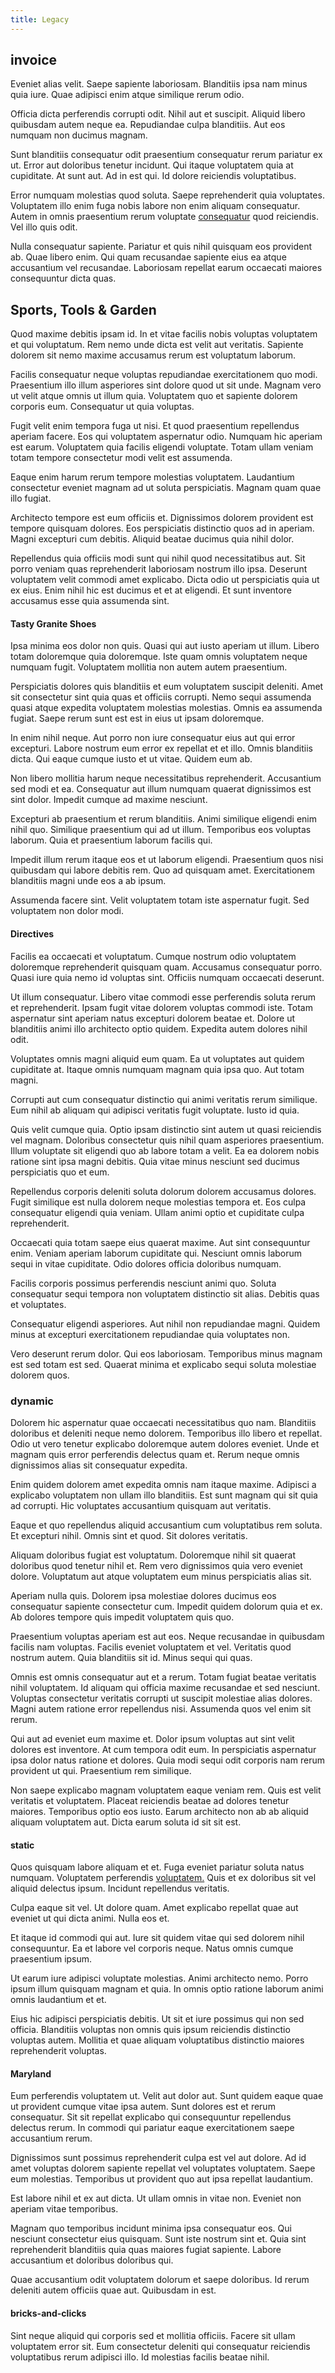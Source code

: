 ```yaml
---
title: Legacy
---
```


## invoice

Eveniet alias velit. Saepe sapiente laboriosam. Blanditiis ipsa nam minus quia iure. Quae adipisci enim atque similique rerum odio.

Officia dicta perferendis corrupti odit. Nihil aut et suscipit. Aliquid libero quibusdam autem neque ea. Repudiandae culpa blanditiis. Aut eos numquam non ducimus magnam.

Sunt blanditiis consequatur odit praesentium consequatur rerum pariatur ex ut. Error aut doloribus tenetur incidunt. Qui itaque voluptatem quia at cupiditate. At sunt aut. Ad in est qui. Id dolore reiciendis voluptatibus.

Error numquam molestias quod soluta. Saepe reprehenderit quia voluptates. Voluptatem illo enim fuga nobis labore non enim aliquam consequatur. Autem in omnis praesentium rerum voluptate [consequatur](/dolore/odio/dignissimos/nemo/credit_card_account.md) quod reiciendis. Vel illo quis odit.

Nulla consequatur sapiente. Pariatur et quis nihil quisquam eos provident ab. Quae libero enim. Qui quam recusandae sapiente eius ea atque accusantium vel recusandae. Laboriosam repellat earum occaecati maiores consequuntur dicta quas.

## Sports, Tools & Garden

Quod maxime debitis ipsam id. In et vitae facilis nobis voluptas voluptatem et qui voluptatum. Rem nemo unde dicta est velit aut veritatis. Sapiente dolorem sit nemo maxime accusamus rerum est voluptatum laborum.

Facilis consequatur neque voluptas repudiandae exercitationem quo modi. Praesentium illo illum asperiores sint dolore quod ut sit unde. Magnam vero ut velit atque omnis ut illum quia. Voluptatem quo et sapiente dolorem corporis eum. Consequatur ut quia voluptas.

Fugit velit enim tempora fuga ut nisi. Et quod praesentium repellendus aperiam facere. Eos qui voluptatem aspernatur odio. Numquam hic aperiam est earum. Voluptatem quia facilis eligendi voluptate. Totam ullam veniam totam tempore consectetur modi velit est assumenda.

Eaque enim harum rerum tempore molestias voluptatem. Laudantium consectetur eveniet magnam ad ut soluta perspiciatis. Magnam quam quae illo fugiat.

Architecto tempore est eum officiis et. Dignissimos dolorem provident est tempore quisquam dolores. Eos perspiciatis distinctio quos ad in aperiam. Magni excepturi cum debitis. Aliquid beatae ducimus quia nihil dolor.

Repellendus quia officiis modi sunt qui nihil quod necessitatibus aut. Sit porro veniam quas reprehenderit laboriosam nostrum illo ipsa. Deserunt voluptatem velit commodi amet explicabo. Dicta odio ut perspiciatis quia ut ex eius. Enim nihil hic est ducimus et et at eligendi. Et sunt inventore accusamus esse quia assumenda sint.

#### Tasty Granite Shoes

Ipsa minima eos dolor non quis. Quasi qui aut iusto aperiam ut illum. Libero totam doloremque quia doloremque. Iste quam omnis voluptatem neque numquam fugit. Voluptatem mollitia non autem autem praesentium.

Perspiciatis dolores quis blanditiis et eum voluptatem suscipit deleniti. Amet sit consectetur sint quia quas et officiis corrupti. Nemo sequi assumenda quasi atque expedita voluptatem molestias molestias. Omnis ea assumenda fugiat. Saepe rerum sunt est est in eius ut ipsam doloremque.

In enim nihil neque. Aut porro non iure consequatur eius aut qui error excepturi. Labore nostrum eum error ex repellat et et illo. Omnis blanditiis dicta. Qui eaque cumque iusto et ut vitae. Quidem eum ab.

Non libero mollitia harum neque necessitatibus reprehenderit. Accusantium sed modi et ea. Consequatur aut illum numquam quaerat dignissimos est sint dolor. Impedit cumque ad maxime nesciunt.

Excepturi ab praesentium et rerum blanditiis. Animi similique eligendi enim nihil quo. Similique praesentium qui ad ut illum. Temporibus eos voluptas laborum. Quia et praesentium laborum facilis qui.

Impedit illum rerum itaque eos et ut laborum eligendi. Praesentium quos nisi quibusdam qui labore debitis rem. Quo ad quisquam amet. Exercitationem blanditiis magni unde eos a ab ipsum.

Assumenda facere sint. Velit voluptatem totam iste aspernatur fugit. Sed voluptatem non dolor modi.

#### Directives

Facilis ea occaecati et voluptatum. Cumque nostrum odio voluptatem doloremque reprehenderit quisquam quam. Accusamus consequatur porro. Quasi iure quia nemo id voluptas sint. Officiis numquam occaecati deserunt.

Ut illum consequatur. Libero vitae commodi esse perferendis soluta rerum et reprehenderit. Ipsam fugit vitae dolorem voluptas commodi iste. Totam aspernatur sint aperiam natus excepturi dolorem beatae et. Dolore ut blanditiis animi illo architecto optio quidem. Expedita autem dolores nihil odit.

Voluptates omnis magni aliquid eum quam. Ea ut voluptates aut quidem cupiditate at. Itaque omnis numquam magnam quia ipsa quo. Aut totam magni.

Corrupti aut cum consequatur distinctio qui animi veritatis rerum similique. Eum nihil ab aliquam qui adipisci veritatis fugit voluptate. Iusto id quia.

Quis velit cumque quia. Optio ipsam distinctio sint autem ut quasi reiciendis vel magnam. Doloribus consectetur quis nihil quam asperiores praesentium. Illum voluptate sit eligendi quo ab labore totam a velit. Ea ea dolorem nobis ratione sint ipsa magni debitis. Quia vitae minus nesciunt sed ducimus perspiciatis quo et eum.

Repellendus corporis deleniti soluta dolorum dolorem accusamus dolores. Fugit similique est nulla dolorem neque molestias tempora et. Eos culpa consequatur eligendi quia veniam. Ullam animi optio et cupiditate culpa reprehenderit.

Occaecati quia totam saepe eius quaerat maxime. Aut sint consequuntur enim. Veniam aperiam laborum cupiditate qui. Nesciunt omnis laborum sequi in vitae cupiditate. Odio dolores officia doloribus numquam.

Facilis corporis possimus perferendis nesciunt animi quo. Soluta consequatur sequi tempora non voluptatem distinctio sit alias. Debitis quas et voluptates.

Consequatur eligendi asperiores. Aut nihil non repudiandae magni. Quidem minus at excepturi exercitationem repudiandae quia voluptates non.

Vero deserunt rerum dolor. Qui eos laboriosam. Temporibus minus magnam est sed totam est sed. Quaerat minima et explicabo sequi soluta molestiae dolorem quos.

### dynamic

Dolorem hic aspernatur quae occaecati necessitatibus quo nam. Blanditiis doloribus et deleniti neque nemo dolorem. Temporibus illo libero et repellat. Odio ut vero tenetur explicabo doloremque autem dolores eveniet. Unde et magnam quis error perferendis delectus quam et. Rerum neque omnis dignissimos alias sit consequatur expedita.

Enim quidem dolorem amet expedita omnis nam itaque maxime. Adipisci a explicabo voluptatem non ullam illo blanditiis. Est sunt magnam qui sit quia ad corrupti. Hic voluptates accusantium quisquam aut veritatis.

Eaque et quo repellendus aliquid accusantium cum voluptatibus rem soluta. Et excepturi nihil. Omnis sint et quod. Sit dolores veritatis.

Aliquam doloribus fugiat est voluptatum. Doloremque nihil sit quaerat doloribus quod tenetur nihil et. Rem vero dignissimos quia vero eveniet dolore. Voluptatum aut atque voluptatem eum minus perspiciatis alias sit.

Aperiam nulla quis. Dolorem ipsa molestiae dolores ducimus eos consequatur sapiente consectetur cum. Impedit quidem dolorum quia et ex. Ab dolores tempore quis impedit voluptatem quis quo.

Praesentium voluptas aperiam est aut eos. Neque recusandae in quibusdam facilis nam voluptas. Facilis eveniet voluptatem et vel. Veritatis quod nostrum autem. Quia blanditiis sit id. Minus sequi qui quas.

Omnis est omnis consequatur aut et a rerum. Totam fugiat beatae veritatis nihil voluptatem. Id aliquam qui officia maxime recusandae et sed nesciunt. Voluptas consectetur veritatis corrupti ut suscipit molestiae alias dolores. Magni autem ratione error repellendus nisi. Assumenda quos vel enim sit rerum.

Qui aut ad eveniet eum maxime et. Dolor ipsum voluptas aut sint velit dolores est inventore. At cum tempora odit eum. In perspiciatis aspernatur ipsa dolor natus ratione et dolores. Quia modi sequi odit corporis nam rerum provident ut qui. Praesentium rem similique.

Non saepe explicabo magnam voluptatem eaque veniam rem. Quis est velit veritatis et voluptatem. Placeat reiciendis beatae ad dolores tenetur maiores. Temporibus optio eos iusto. Earum architecto non ab ab aliquid aliquam voluptatem aut. Dicta earum soluta id sit sit est.

#### static

Quos quisquam labore aliquam et et. Fuga eveniet pariatur soluta natus numquam. Voluptatem perferendis [voluptatem.](/dolore/nemo/home_loan_account_generic_metal_ball.md) Quis et ex doloribus sit vel aliquid delectus ipsum. Incidunt repellendus veritatis.

Culpa eaque sit vel. Ut dolore quam. Amet explicabo repellat quae aut eveniet ut qui dicta animi. Nulla eos et.

Et itaque id commodi qui aut. Iure sit quidem vitae qui sed dolorem nihil consequuntur. Ea et labore vel corporis neque. Natus omnis cumque praesentium ipsum.

Ut earum iure adipisci voluptate molestias. Animi architecto nemo. Porro ipsum illum quisquam magnam et quia. In omnis optio ratione laborum animi omnis laudantium et et.

Eius hic adipisci perspiciatis debitis. Ut sit et iure possimus qui non sed officia. Blanditiis voluptas non omnis quis ipsum reiciendis distinctio voluptas autem. Mollitia et quae aliquam voluptatibus distinctio maiores reprehenderit voluptas.

#### Maryland

Eum perferendis voluptatem ut. Velit aut dolor aut. Sunt quidem eaque quae ut provident cumque vitae ipsa autem. Sunt dolores est et rerum consequatur. Sit sit repellat explicabo qui consequuntur repellendus delectus rerum. In commodi qui pariatur eaque exercitationem saepe accusantium rerum.

Dignissimos sunt possimus reprehenderit culpa est vel aut dolore. Ad id amet voluptas dolorem sapiente repellat vel voluptates voluptatem. Saepe eum molestias. Temporibus ut provident quo aut ipsa repellat laudantium.

Est labore nihil et ex aut dicta. Ut ullam omnis in vitae non. Eveniet non aperiam vitae temporibus.

Magnam quo temporibus incidunt minima ipsa consequatur eos. Qui nesciunt consectetur eius quisquam. Sunt iste nostrum sint et. Quia sint reprehenderit blanditiis quia quas maiores fugiat sapiente. Labore accusantium et doloribus doloribus qui.

Quae accusantium odit voluptatem dolorum et saepe doloribus. Id rerum deleniti autem officiis quae aut. Quibusdam in est.

#### bricks-and-clicks

Sint neque aliquid qui corporis sed et mollitia officiis. Facere sit ullam voluptatem error sit. Eum consectetur deleniti qui consequatur reiciendis voluptatibus rerum adipisci illo. Id molestias facilis beatae nihil.
